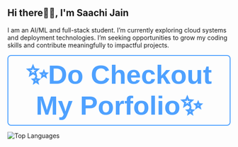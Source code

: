 <h2 align="left">Hi there👋🏻, I'm Saachi Jain</h2>

I am an AI/ML and full-stack student. I’m currently exploring cloud systems and deployment technologies. I’m seeking opportunities to grow my coding skills and contribute meaningfully to impactful projects.


 <a href="https://jainsaachi1911.github.io/portfolio-website/" target="_blank" style="text-decoration: none;">
    <button style="
      background-color: transparent;
      color: #4ea1ff;
      border: 2px solid #4ea1ff;
      padding: 8px 16px;
      font-size: 60px;
      font-weight: 600;
      border-radius: 8px;
      cursor: pointer;
      transition: all 0.3s ease;
      display: inline-flex;
      align-items: center;
      gap: 6px;
    " onmouseover="this.style.backgroundColor='#4ea1ff'; this.style.color='#fff';" 
       onmouseout="this.style.backgroundColor='transparent'; this.style.color='#4ea1ff';">
      ✨Do Checkout My Porfolio✨
    </button>
  </a>
</p>
<p align="left">
  <img src="https://github-readme-stats.vercel.app/api/top-langs/?username=jainsaachi1911&layout=compact&theme=radical" alt="Top Languages" />
</p>


